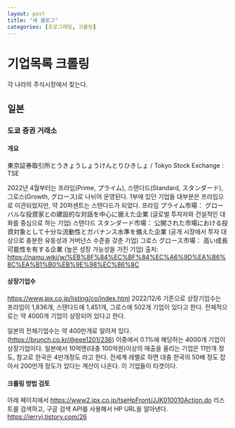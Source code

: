 ```yaml
---
layout: post
title: "새 블로그"
categories: [프로그래밍, 크롤링]
---
```


# 기업목록 크롤링
각 나라의 주식시장에서 찾는다. 

## 일본
### 도쿄 증권 거래소
#### 개요 
東京証券取引所とうきょうしょうけんとりひきしょ / Tokyo Stock Exchange : TSE

2022년 4월부터는 프라임(Prime, プライム), 스탠다드(Standard, スタンダード), 그로스(Growth, グロース)로 나뉘어 운영된다. 1부에 있던 기업들 대부분은 프라임으로 이관되었지만, 약 20퍼센트는 스탠다드가 되었다.
프라임 プライム市場： グローバルな投資家との建設的な対話を中心に据えた企業 (글로벌 투자자와 건설적인 대화를 중심으로 하는 기업)
스탠다드 スタンダード市場： 公開された市場における投資対象として十分な流動性とガバナンス水準を備えた企業 (공개 시장에서 투자 대상으로 충분한 유동성과 거버넌스 수준을 갖춘 기업)
그로스 グロース市場： 高い成長可能性を有する企業 (높은 성장 가능성을 가진 기업)
출처: https://namu.wiki/w/%EB%8F%84%EC%BF%84%EC%A6%9D%EA%B6%8C%EA%B1%B0%EB%9E%98%EC%86%8C

#### 상장기업수 
https://www.jpx.co.jp/listing/co/index.html
2022/12/6 기준으로 상장기업수는 프라임이 1,836개, 스탠다드에 1,451개, 그로스에 502개 기업이 있다고 한다. 전체적으로는 약 4000개 기업이 상장되어 있다고 한다. 

일본의 전체기업수는 약 400만개로 알려져 있다. (https://brunch.co.kr/@eee1201/236)
이중에서 0.1%에 해당하는 4000개 기업이 상장기업이다. 
일본에서 10억엔(대충 100억원)이상의 매출을 올리는 기업은 11만개 정도, 참고로 한국은 4만개정도 라고 한다. 
전세계 레벨로 하면 대충 한국의 50배 정도 잡아서 200만개 정도가 있다는 계산이 나온다. 
이 기업들이 타겟이다. 

#### 크롤링 방법 검토
아래 페이지에서 
https://www2.jpx.co.jp/tseHpFront/JJK010010Action.do
리스트를 검색하고, 구글 검색 API를 사용해서 HP URL을 알아낸다. 
https://jerryj.tistory.com/26